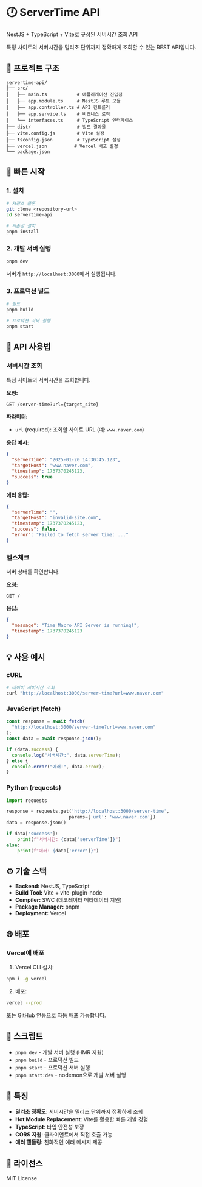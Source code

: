 # 🕐 ServerTime API

NestJS + TypeScript + Vite로 구성된 서버시간 조회 API

특정 사이트의 서버시간을 밀리초 단위까지 정확하게 조회할 수 있는 REST API입니다.

## 📁 프로젝트 구조

```
servertime-api/
├── src/
│   ├── main.ts           # 애플리케이션 진입점
│   ├── app.module.ts     # NestJS 루트 모듈
│   ├── app.controller.ts # API 컨트롤러
│   ├── app.service.ts    # 비즈니스 로직
│   └── interfaces.ts     # TypeScript 인터페이스
├── dist/                 # 빌드 결과물
├── vite.config.js        # Vite 설정
├── tsconfig.json         # TypeScript 설정
├── vercel.json          # Vercel 배포 설정
└── package.json
```

## 🚀 빠른 시작

### 1. 설치

```bash
# 저장소 클론
git clone <repository-url>
cd servertime-api

# 의존성 설치
pnpm install
```

### 2. 개발 서버 실행

```bash
pnpm dev
```

서버가 `http://localhost:3000`에서 실행됩니다.

### 3. 프로덕션 빌드

```bash
# 빌드
pnpm build

# 프로덕션 서버 실행
pnpm start
```

## 📖 API 사용법

### 서버시간 조회

특정 사이트의 서버시간을 조회합니다.

**요청:**

```http
GET /server-time?url={target_site}
```

**파라미터:**

- `url` (required): 조회할 사이트 URL (예: `www.naver.com`)

**응답 예시:**

```json
{
  "serverTime": "2025-01-20 14:30:45.123",
  "targetHost": "www.naver.com",
  "timestamp": 1737370245123,
  "success": true
}
```

**에러 응답:**

```json
{
  "serverTime": "",
  "targetHost": "invalid-site.com",
  "timestamp": 1737370245123,
  "success": false,
  "error": "Failed to fetch server time: ..."
}
```

### 헬스체크

서버 상태를 확인합니다.

**요청:**

```http
GET /
```

**응답:**

```json
{
  "message": "Time Macro API Server is running!",
  "timestamp": 1737370245123
}
```

## 💡 사용 예시

### cURL

```bash
# 네이버 서버시간 조회
curl "http://localhost:3000/server-time?url=www.naver.com"
```

### JavaScript (fetch)

```javascript
const response = await fetch(
  "http://localhost:3000/server-time?url=www.naver.com"
);
const data = await response.json();

if (data.success) {
  console.log("서버시간:", data.serverTime);
} else {
  console.error("에러:", data.error);
}
```

### Python (requests)

```python
import requests

response = requests.get('http://localhost:3000/server-time',
                       params={'url': 'www.naver.com'})
data = response.json()

if data['success']:
    print(f"서버시간: {data['serverTime']}")
else:
    print(f"에러: {data['error']}")
```

## ⚙️ 기술 스택

- **Backend:** NestJS, TypeScript
- **Build Tool:** Vite + vite-plugin-node
- **Compiler:** SWC (데코레이터 메타데이터 지원)
- **Package Manager:** pnpm
- **Deployment:** Vercel

## 🌐 배포

### Vercel에 배포

1. Vercel CLI 설치:

```bash
npm i -g vercel
```

2. 배포:

```bash
vercel --prod
```

또는 GitHub 연동으로 자동 배포 가능합니다.

## 📝 스크립트

- `pnpm dev` - 개발 서버 실행 (HMR 지원)
- `pnpm build` - 프로덕션 빌드
- `pnpm start` - 프로덕션 서버 실행
- `pnpm start:dev` - nodemon으로 개발 서버 실행

## 🔧 특징

- **밀리초 정확도**: 서버시간을 밀리초 단위까지 정확하게 조회
- **Hot Module Replacement**: Vite를 활용한 빠른 개발 경험
- **TypeScript**: 타입 안전성 보장
- **CORS 지원**: 클라이언트에서 직접 호출 가능
- **에러 핸들링**: 친화적인 에러 메시지 제공

## 📄 라이선스

MIT License
